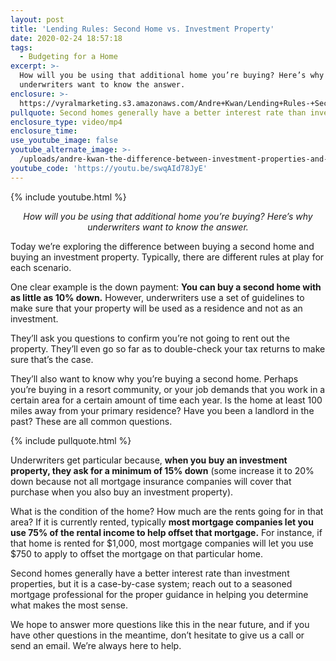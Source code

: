 ```yaml
---
layout: post
title: 'Lending Rules: Second Home vs. Investment Property'
date: 2020-02-24 18:57:18
tags:
  - Budgeting for a Home
excerpt: >-
  How will you be using that additional home you’re buying? Here’s why
  underwriters want to know the answer.
enclosure: >-
  https://vyralmarketing.s3.amazonaws.com/Andre+Kwan/Lending+Rules-+Second+Home+vs.+Investment+Property.mp4
pullquote: Second homes generally have a better interest rate than investment properties.
enclosure_type: video/mp4
enclosure_time:
use_youtube_image: false
youtube_alternate_image: >-
  /uploads/andre-kwan-the-difference-between-investment-properties-and-a-2nd-home-youtube.jpg
youtube_code: 'https://youtu.be/swqAId78JyE'
---
```


{% include youtube.html %}

<p style="text-align: center;"><em>How will you be using that additional home you’re buying? Here’s why underwriters want to know the answer.</em></p>

Today we’re exploring the difference between buying a second home and buying an investment property. Typically, there are different rules at play for each scenario.&nbsp;

One clear example is the down payment: **You can buy a second home with as little as 10% down.** However, underwriters use a set of guidelines to make sure that your property will be used as a residence and not as an investment.&nbsp;

They’ll ask you questions to confirm you’re not going to rent out the property. They’ll even go so far as to double-check your tax returns to make sure that’s the case.&nbsp;

They’ll also want to know why you’re buying a second home. Perhaps you’re buying in a resort community, or your job demands that you work in a certain area for a certain amount of time each year. Is the home at least 100 miles away from your primary residence? Have you been a landlord in the past? These are all common questions.

{% include pullquote.html %}

Underwriters get particular because, **when you buy an investment property, they ask for a minimum of 15% down** (some increase it to 20% down because not all mortgage insurance companies will cover that purchase when you also buy an investment property).&nbsp;

What is the condition of the home? How much are the rents going for in that area? If it is currently rented, typically **most mortgage companies let you use 75% of the rental income to help offset that mortgage.** For instance, if that home is rented for $1,000, most mortgage companies will let you use $750 to apply to offset the mortgage on that particular home.&nbsp;

Second homes generally have a better interest rate than investment properties, but it is a case-by-case system; reach out to a seasoned mortgage professional for the proper guidance in helping you determine what makes the most sense.&nbsp;

We hope to answer more questions like this in the near future, and if you have other questions in the meantime, don’t hesitate to give us a call or send an email. We’re always here to help.